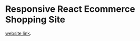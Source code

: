 # Responsive React Ecommerce Shopping Site  

 [website link](https://github.com/facebook/create-react-app).

